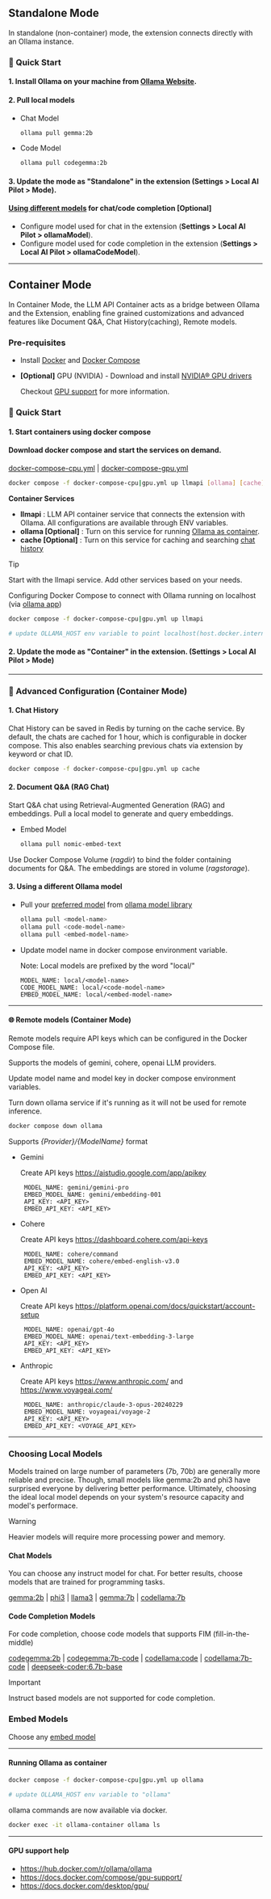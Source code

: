 ## Standalone Mode

In standalone (non-container) mode, the extension connects directly with an Ollama instance.

### 🚀 Quick Start

#### 1. Install Ollama on your machine from [Ollama Website](https://ollama.com/download).

#### 2. Pull local models

- Chat Model

  ```sh
  ollama pull gemma:2b
  ```

- Code Model

  ```sh
  ollama pull codegemma:2b
  ```

#### 3. Update the **mode** as "Standalone" in the extension (**Settings > Local AI Pilot > Mode**).

#### [Using different models](#choosing-local-models) for chat/code completion **[Optional]**

- Configure model used for chat in the extension (**Settings > Local AI Pilot > ollamaModel**).
- Configure model used for code completion in the extension (**Settings > Local AI Pilot > ollamaCodeModel**).

---

## Container Mode

In Container Mode, the LLM API Container acts as a bridge between Ollama and the Extension, enabling fine grained customizations and advanced features like Document Q&A, Chat History(caching), Remote models.

### Pre-requisites

- Install [Docker](https://www.docker.com/) and [Docker Compose](https://docs.docker.com/compose/)

- **[Optional]** GPU (NVIDIA) -
  Download and install [NVIDIA® GPU drivers](https://www.nvidia.com/download/index.aspx?lang=en-us)

  Checkout [GPU support](#gpu-support-help) for more information.

### 🚀 Quick Start

#### 1. Start containers using docker compose

#### Download docker compose and start the services on demand.

[docker-compose-cpu.yml](https://raw.githubusercontent.com/nagaraj-real/localaipilot-api/main/recipes/docker-compose-cpu.yml) | [docker-compose-gpu.yml](https://raw.githubusercontent.com/nagaraj-real/localaipilot-api/main/recipes/docker-compose-gpu.yml)

```sh
docker compose -f docker-compose-cpu|gpu.yml up llmapi [ollama] [cache]
```

**Container Services**

- **llmapi** : LLM API container service that connects the extension with Ollama. All configurations are available through ENV variables.
- **ollama [Optional]** : Turn on this service for running [Ollama as container](https://github.com/nagaraj-real/localaipilot-api#running-ollama-as-container).
- **cache [Optional]** : Turn on this service for caching and searching [chat history](https://github.com/nagaraj-real/localaipilot-api?tab=readme-ov-file#1-chat-history)

> [!TIP]
> Start with the llmapi service. Add other services based on your needs.

Configuring Docker Compose to connect with Ollama running on localhost (via [ollama app](https://github.com/nagaraj-real/localaipilot-api?tab=readme-ov-file#1-install-ollama-on-your-machine-from-ollama-website))

```sh
docker compose -f docker-compose-cpu|gpu.yml up llmapi

# update OLLAMA_HOST env variable to point localhost(host.docker.internal)
```

#### 2. Update the **mode** as "Container" in the extension. (**Settings > Local AI Pilot > Mode**)

---

### 📘 Advanced Configuration (Container Mode)

#### 1. Chat History

Chat History can be saved in Redis by turning on the cache service.
By default, the chats are cached for 1 hour, which is configurable in docker compose.
This also enables searching previous chats via extension by keyword or chat ID.

```sh
docker compose -f docker-compose-cpu|gpu.yml up cache
```

#### 2. Document Q&A (RAG Chat)

Start Q&A chat using Retrieval-Augmented Generation (RAG) and embeddings.
Pull a local model to generate and query embeddings.

- Embed Model

  ```sh
  ollama pull nomic-embed-text
  ```

Use Docker Compose Volume (_ragdir_) to bind the folder containing documents for Q&A.
The embeddings are stored in volume (_ragstorage_).

#### 3. Using a different Ollama model

- Pull your [preferred model](#choosing-local-models) from [ollama model library](https://ollama.com/library)

  ```bash
  ollama pull <model-name>
  ollama pull <code-model-name>
  ollama pull <embed-model-name>
  ```

- Update model name in docker compose environment variable.

  Note: Local models are prefixed by the word "local/"

  ```env
  MODEL_NAME: local/<model-name>
  CODE_MODEL_NAME: local/<code-model-name>
  EMBED_MODEL_NAME: local/<embed-model-name>
  ```

---

#### 🌐 Remote models (Container Mode)

Remote models require API keys which can be configured in the Docker Compose file.

Supports the models of gemini, cohere, openai LLM providers.

Update model name and model key in docker compose environment variables.

Turn down ollama service if it's running as it will not be used for remote inference.

```bash
docker compose down ollama
```

Supports _{Provider}/{ModelName}_ format

- Gemini

  Create API keys https://aistudio.google.com/app/apikey

  ```env
   MODEL_NAME: gemini/gemini-pro
   EMBED_MODEL_NAME: gemini/embedding-001
   API_KEY: <API_KEY>
   EMBED_API_KEY: <API_KEY>
  ```

- Cohere

  Create API keys https://dashboard.cohere.com/api-keys

  ```env
   MODEL_NAME: cohere/command
   EMBED_MODEL_NAME: cohere/embed-english-v3.0
   API_KEY: <API_KEY>
   EMBED_API_KEY: <API_KEY>
  ```

- Open AI

  Create API keys https://platform.openai.com/docs/quickstart/account-setup

  ```env
   MODEL_NAME: openai/gpt-4o
   EMBED_MODEL_NAME: openai/text-embedding-3-large
   API_KEY: <API_KEY>
   EMBED_API_KEY: <API_KEY>
  ```

- Anthropic

  Create API keys https://www.anthropic.com/ and https://www.voyageai.com/

  ```env
   MODEL_NAME: anthropic/claude-3-opus-20240229
   EMBED_MODEL_NAME: voyageai/voyage-2
   API_KEY: <API_KEY>
   EMBED_API_KEY: <VOYAGE_API_KEY>
  ```

---

### Choosing Local Models

Models trained on large number of parameters (7b, 70b) are generally more reliable and precise.
Though, small models like gemma:2b and phi3 have surprised everyone by delivering better performance.
Ultimately, choosing the ideal local model depends on your system's resource capacity and model's performace.

> [!WARNING]
> Heavier models will require more processing power and memory.

#### Chat Models

You can choose any instruct model for chat.
For better results, choose models that are trained for programming tasks.

[gemma:2b](https://ollama.com/library/gemma:2b) | [phi3](https://ollama.com/library/phi3) | [llama3](https://ollama.com/library/llama3) |
[gemma:7b](https://ollama.com/library/gemma:7b) | [codellama:7b](https://ollama.com/library/codellama:7b)

#### Code Completion Models

For code completion, choose code models that supports FIM (fill-in-the-middle)

[codegemma:2b](https://ollama.com/library/codegemma:2b) | [codegemma:7b-code](https://ollama.com/library/codegemma:7b-code) | [codellama:code](https://ollama.com/library/codellama:code) |
[codellama:7b-code](https://ollama.com/library/codellama:7b-code) | [deepseek-coder:6.7b-base](https://ollama.com/library/deepseek-coder:6.7b-base)

> [!IMPORTANT]  
> Instruct based models are not supported for code completion.

### Embed Models

Choose any [embed model](https://ollama.com/library?q=embed)

---

#### Running Ollama as container

```sh
docker compose -f docker-compose-cpu|gpu.yml up ollama

# update OLLAMA_HOST env variable to "ollama"
```

ollama commands are now available via docker.

```sh
docker exec -it ollama-container ollama ls
```

---

#### GPU support help

- https://hub.docker.com/r/ollama/ollama
- https://docs.docker.com/compose/gpu-support/
- https://docs.docker.com/desktop/gpu/
